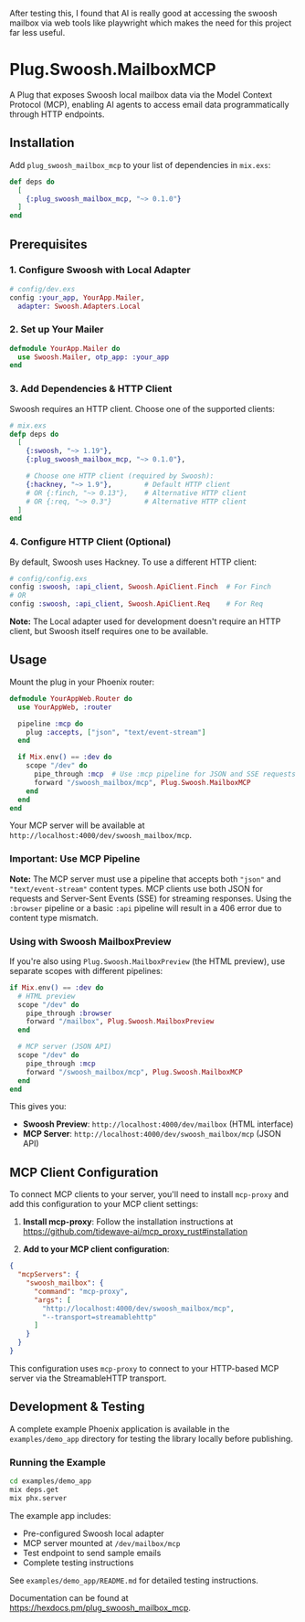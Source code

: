 After testing this, I found that AI is really good at accessing the swoosh mailbox via web tools like playwright which makes the need for this project far less useful.

# Plug.Swoosh.MailboxMCP

A Plug that exposes Swoosh local mailbox data via the Model Context Protocol (MCP), enabling AI agents to access email data programmatically through HTTP endpoints.

## Installation

Add `plug_swoosh_mailbox_mcp` to your list of dependencies in `mix.exs`:

```elixir
def deps do
  [
    {:plug_swoosh_mailbox_mcp, "~> 0.1.0"}
  ]
end
```

## Prerequisites

### 1. Configure Swoosh with Local Adapter

```elixir
# config/dev.exs
config :your_app, YourApp.Mailer,
  adapter: Swoosh.Adapters.Local
```

### 2. Set up Your Mailer

```elixir
defmodule YourApp.Mailer do
  use Swoosh.Mailer, otp_app: :your_app
end
```

### 3. Add Dependencies & HTTP Client

Swoosh requires an HTTP client. Choose one of the supported clients:

```elixir
# mix.exs
defp deps do
  [
    {:swoosh, "~> 1.19"},
    {:plug_swoosh_mailbox_mcp, "~> 0.1.0"},

    # Choose one HTTP client (required by Swoosh):
    {:hackney, "~> 1.9"},        # Default HTTP client
    # OR {:finch, "~> 0.13"},    # Alternative HTTP client
    # OR {:req, "~> 0.3"}        # Alternative HTTP client
  ]
end
```

### 4. Configure HTTP Client (Optional)

By default, Swoosh uses Hackney. To use a different HTTP client:

```elixir
# config/config.exs
config :swoosh, :api_client, Swoosh.ApiClient.Finch  # For Finch
# OR
config :swoosh, :api_client, Swoosh.ApiClient.Req    # For Req
```

**Note:** The Local adapter used for development doesn't require an HTTP client, but Swoosh itself requires one to be available.

## Usage

Mount the plug in your Phoenix router:

```elixir
defmodule YourAppWeb.Router do
  use YourAppWeb, :router

  pipeline :mcp do
    plug :accepts, ["json", "text/event-stream"]
  end

  if Mix.env() == :dev do
    scope "/dev" do
      pipe_through :mcp  # Use :mcp pipeline for JSON and SSE requests
      forward "/swoosh_mailbox/mcp", Plug.Swoosh.MailboxMCP
    end
  end
end
```

Your MCP server will be available at `http://localhost:4000/dev/swoosh_mailbox/mcp`.

### Important: Use MCP Pipeline

**Note:** The MCP server must use a pipeline that accepts both `"json"` and `"text/event-stream"` content types. MCP clients use both JSON for requests and Server-Sent Events (SSE) for streaming responses. Using the `:browser` pipeline or a basic `:api` pipeline will result in a 406 error due to content type mismatch.

### Using with Swoosh MailboxPreview

If you're also using `Plug.Swoosh.MailboxPreview` (the HTML preview), use separate scopes with different pipelines:

```elixir
if Mix.env() == :dev do
  # HTML preview
  scope "/dev" do
    pipe_through :browser
    forward "/mailbox", Plug.Swoosh.MailboxPreview
  end

  # MCP server (JSON API)
  scope "/dev" do
    pipe_through :mcp
    forward "/swoosh_mailbox/mcp", Plug.Swoosh.MailboxMCP
  end
end
```

This gives you:
- **Swoosh Preview**: `http://localhost:4000/dev/mailbox` (HTML interface)
- **MCP Server**: `http://localhost:4000/dev/swoosh_mailbox/mcp` (JSON API)

## MCP Client Configuration

To connect MCP clients to your server, you'll need to install `mcp-proxy` and add this configuration to your MCP client settings:

1. **Install mcp-proxy**: Follow the installation instructions at <https://github.com/tidewave-ai/mcp_proxy_rust#installation>

2. **Add to your MCP client configuration**:

```json
{
  "mcpServers": {
    "swoosh_mailbox": {
      "command": "mcp-proxy",
      "args": [
        "http://localhost:4000/dev/swoosh_mailbox/mcp",
        "--transport=streamablehttp"
      ]
    }
  }
}
```

This configuration uses `mcp-proxy` to connect to your HTTP-based MCP server via the StreamableHTTP transport.

## Development & Testing

A complete example Phoenix application is available in the `examples/demo_app` directory for testing the library locally before publishing.

### Running the Example

```bash
cd examples/demo_app
mix deps.get
mix phx.server
```

The example app includes:
- Pre-configured Swoosh local adapter
- MCP server mounted at `/dev/mailbox/mcp`
- Test endpoint to send sample emails
- Complete testing instructions

See `examples/demo_app/README.md` for detailed testing instructions.

Documentation can be found at <https://hexdocs.pm/plug_swoosh_mailbox_mcp>.
